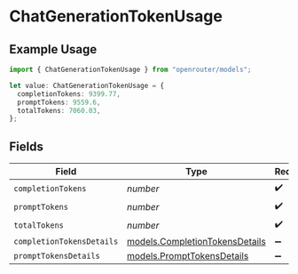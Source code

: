 # ChatGenerationTokenUsage

## Example Usage

```typescript
import { ChatGenerationTokenUsage } from "openrouter/models";

let value: ChatGenerationTokenUsage = {
  completionTokens: 9399.77,
  promptTokens: 9559.6,
  totalTokens: 7060.03,
};
```

## Fields

| Field                                                                  | Type                                                                   | Required                                                               | Description                                                            |
| ---------------------------------------------------------------------- | ---------------------------------------------------------------------- | ---------------------------------------------------------------------- | ---------------------------------------------------------------------- |
| `completionTokens`                                                     | *number*                                                               | :heavy_check_mark:                                                     | N/A                                                                    |
| `promptTokens`                                                         | *number*                                                               | :heavy_check_mark:                                                     | N/A                                                                    |
| `totalTokens`                                                          | *number*                                                               | :heavy_check_mark:                                                     | N/A                                                                    |
| `completionTokensDetails`                                              | [models.CompletionTokensDetails](../models/completiontokensdetails.md) | :heavy_minus_sign:                                                     | N/A                                                                    |
| `promptTokensDetails`                                                  | [models.PromptTokensDetails](../models/prompttokensdetails.md)         | :heavy_minus_sign:                                                     | N/A                                                                    |